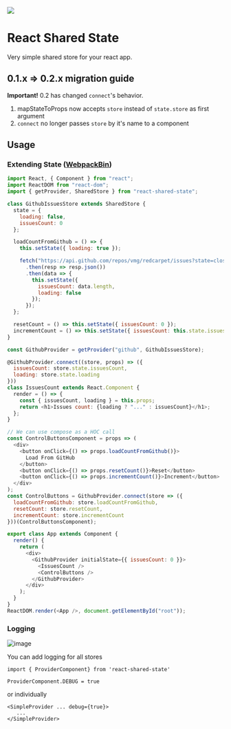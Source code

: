 <a href="https://travis-ci.org/soofty/react-shared-state"><img src="https://travis-ci.org/soofty/react-shared-state.svg?branch=master" /></a>

# React Shared State

Very simple shared store for your react app.

## 0.1.x => 0.2.x migration guide

**Important!** 0.2 has changed `connect`'s behavior.

1. mapStateToProps now accepts `store` instead of `state.store` as first argument
2. `connect` no longer passes `store` by it's name to a component


## Usage

### Extending State ([WebpackBin](https://codesandbox.io/s/qqk6lq7xj9))

```javascript
import React, { Component } from "react";
import ReactDOM from "react-dom";
import { getProvider, SharedStore } from "react-shared-state";

class GithubIssuesStore extends SharedStore {
  state = {
    loading: false,
    issuesCount: 0
  };

  loadCountFromGithub = () => {
    this.setState({ loading: true });

    fetch("https://api.github.com/repos/vmg/redcarpet/issues?state=closed")
      .then(resp => resp.json())
      .then(data => {
        this.setState({
          issuesCount: data.length,
          loading: false
        });
      });
  };

  resetCount = () => this.setState({ issuesCount: 0 });
  incrementCount = () => this.setState({ issuesCount: this.state.issuesCount += 1 });
}

const GithubProvider = getProvider("github", GithubIssuesStore);

@GithubProvider.connect((store, props) => ({
  issuesCount: store.state.issuesCount,
  loading: store.state.loading
}))
class IssuesCount extends React.Component {
  render = () => {
    const { issuesCount, loading } = this.props;
    return <h1>Issues count: {loading ? "..." : issuesCount}</h1>;
  };
}

// We can use compose as a HOC call
const ControlButtonsComponent = props => (
  <div>
    <button onClick={() => props.loadCountFromGithub()}>
      Load From GitHub
    </button>
    <button onClick={() => props.resetCount()}>Reset</button>
    <button onClick={() => props.incrementCount()}>Increment</button>
  </div>
);
const ControlButtons = GithubProvider.connect(store => ({
  loadCountFromGithub: store.loadCountFromGithub,
  resetCount: store.resetCount,
  incrementCount: store.incrementCount
}))(ControlButtonsComponent);

export class App extends Component {
  render() {
    return (
      <div>
        <GithubProvider initialState={{ issuesCount: 0 }}>
          <IssuesCount />
          <ControlButtons />
        </GithubProvider>
      </div>
    );
  }
}
ReactDOM.render(<App />, document.getElementById("root"));

```


### Logging
![image](https://user-images.githubusercontent.com/29029/30979245-d2b6d146-a485-11e7-81a8-da0982c027b8.png)

You can add logging for all stores

```
import { ProviderComponent} from 'react-shared-state'

ProviderComponent.DEBUG = true
```

or individually

```
<SimpleProvider ... debug={true}>
   ...
</SimpleProvider>
```


